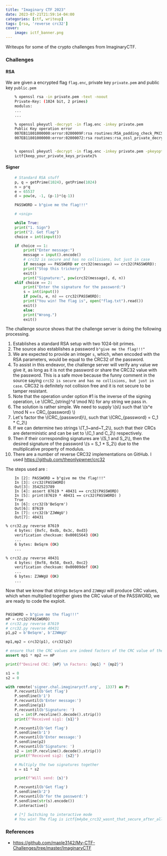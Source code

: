 ```yaml
---
title: "Imaginary CTF 2023"
date: 2023-07-21T21:59:14-04:00
categories: [ctf, writeup]
tags: [rsa, 'reverse crc32']
cover:
    image: ictf_banner.png
---
```


Writeups for some of the crypto challenges from ImaginaryCTF.

<!--more-->

### Challenges
#### RSA

We are given a encrypted flag `flag.enc`, private key `private.pem` and public key `public.pem`


```bash
    % openssl rsa -in private.pem -text -noout  
    Private-Key: (1024 bit, 2 primes)
    modulus:
    ...
    ...

    % openssl pkeyutl -decrypt -in flag.enc -inkey private.pem 
    Public Key operation error
    007EB11801000000:error:0200009F:rsa routines:RSA_padding_check_PKCS1_type_2:pkcs decoding error:crypto/rsa/rsa_pk1.c:269:
    007EB11801000000:error:02000072:rsa routines:rsa_ossl_private_decrypt:padding check failed:crypto/rsa/rsa_ossl.c:499:


    % openssl pkeyutl -decrypt -in flag.enc -inkey private.pem -pkeyopt rsa_padding_mode:none
    ictf{keep_your_private_keys_private}%   
```

#### Signer

```python
    # Standard RSA stuff
    p, q = getPrime(1024), getPrime(1024)
    n = p*q
    e = 65537
    d = pow(e, -1, (p-1)*(q-1))

    PASSWORD = b"give me the flag!!!"

    # <snip>

    while True:
    print("1. Sign")
    print("2. Get flag")
    choice = int(input())

    if choice == 1:
        print("Enter message:")
        message = input().encode()
        # crc32 is secure and has no collisions, but just in case
        if message == PASSWORD or crc32(message) == crc32(PASSWORD):
        print("Stop this trickery!")
        exit()
        print("Signature:", pow(crc32(message), d, n))
    elif choice == 2:
        print("Enter the signature for the password:")
        s = int(input())
        if pow(s, e, n) == crc32(PASSWORD):
        print("You win! The flag is", open("flag.txt").read())
        exit()
        else:
        print("Wrong.")
        exit()

```

The challenge source shows that the challenge server is doing the following processing.

1. Establishes a standard RSA setup with two 1024-bit primes.
1. The source also establishes a password `b"give me the flag!!!"`
1. We are expected to provide an integer `s`, which, when encoded with the RSA parameters, would be equal to the CRC32 of the password. 
1. To assist in this endeavor, the challenge server will verify any value we give it, as long as it is not the password or share the CRC32 value with the password. This is a safe move because the funny comment in the source saying `crc32 is secure and has no collisions, but just in case`.  CRC32 is definitely not collision free and it is not secure to be tamper resistant.
1. Note that the operation under option #1 is the inverse of the signing operation, i.e \\(CRC_{string}^d \mod N\\) for any string we pass in.
1. The solution is rather simple. We need to supply \\(s\\) such that \\(s^e \mod N == CRC_{password} \\)
1. Let's factor the \\(CRC_{password}\\), such that \\(CRC_{password}  =  C_1  * C_2\\)
1. If we can determine two strings \\(T_1~and~T_2\\), such that their CRCs are deterministic and can be set to \\(C_1 and C_2\\) respectively.
1. Then if their corresponding signatures are \\(S_1 and S_2\\), then the desired signature of the password \\(s = S_1 * S_2\\) due to the multiplicative property of modulus.
1. There are a number of reverse CRC32 implementations on GitHub. I used https://github.com/theonlypwner/crc32

The steps used are : 

```ipython
    In [2]: PASSWORD = b"give me the flag!!!"
    In [3]: crc32(PASSWORD)
    Out[3]: 3542523789
    In [4]: assert 87619 * 40431 == crc32(PASSWORD)
    In [5]: print(87619 * 40431 == crc32(PASSWORD) )
    True
    In [6]: crc32(b'BeSqrm')
    Out[6]: 87619
    In [7]: crc32(b'ZJWWgU')
    Out[7]: 40431
```

```bash
% crc32.py reverse 87619
    4 bytes: {0xfc, 0xdb, 0x3c, 0xd3}
    verification checksum: 0x00015643 (OK)
    ...
    6 bytes: BeSqrm (OK)
    ...

% crc32.py reverse 40431
    4 bytes: {0xf8, 0x58, 0xe3, 0xc2}
    verification checksum: 0x00009def (OK)
    ...
    6 bytes: ZJWWgU (OK)
    ...
```

Now that we know that strings `BeSqrm` and `ZJWWgU` will produce CRC values, which when multiplied together gives the CRC value of the PASSWORD, we are ready to code the exploit. 

```python

PASSWORD = b"give me the flag!!!"
mP = crc32(PASSWORD)
# crc32.py reverse 87619      
# crc32.py reverse 40431
p1,p2 = b'BeSqrm', b'ZJWWgU'

mp1,mp2 = crc32(p1), crc32(p2)

# ensure that the CRC values are indeed factors of the CRC value of the PASSWORD
assert mp1 * mp2 == mP

print(f"Desired CRC: {mP} \n Factors: {mp1} * {mp2}")

s1 = 0
s2 = 0

with remote('signer.chal.imaginaryctf.org',  1337) as P:
    P.recvuntil(b'Get flag')
    P.sendline(b'1')
    P.recvuntil(b'Enter message:')
    P.sendline(p1)
    P.recvuntil(b'Signature: ')
    s1 = int(P.recvline().decode().strip())
    print(f"Received sig1: {s1}")

    P.recvuntil(b'Get flag')
    P.sendline(b'1')
    P.recvuntil(b'Enter message:')
    P.sendline(p2)
    P.recvuntil(b'Signature: ')
    s2 = int(P.recvline().decode().strip())
    print(f"Received sig2: {s2}")

    # Multiply the two signatures together
    s = s1 * s2 

    print(f"Will send: {s}")

    P.recvuntil(b'Get flag')
    P.sendline(b'2')
    P.recvuntil(b'for the password:')
    P.sendline(str(s).encode())
    P.interactive()

    # [*] Switching to interactive mode
    # You win! The flag is ictf{m4ybe_crc32_wasnt_that_secure_after_all_1ab93213}
```


### References
* https://github.com/maple3142/My-CTF-Challenges/tree/master/ImaginaryCTF